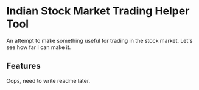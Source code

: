 # Indian Stock Market Trading Helper Tool

An attempt to make something useful for trading in the stock market. Let's see how far I can make it.

## Features

Oops, need to write readme later.